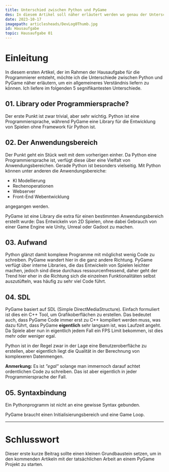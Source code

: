 ```yaml
---
title: Unterschied zwischen Python und PyGame
des: In diesem Artikel soll näher erläutert werden wo genau der Unterschied zwischen Python und PyGame liegt. Hierbei wird Bezug auf den Anwendungsbereich und Funktionalitäten genommen. 
date: 2023-10-17
imagepath: articlesheads/DevLog0Thumb.jpg
id: Hausaufgabe
topic: Hausaufgabe 01
---
```


# Einleitung
In diesem ersten Artikel, der im Rahmen der Hausaufgabe für die Programmierer entsteht, möchte ich die Unterschiede zwischen Python und PyGame näher erläutern, um ein allgemeineres Verständnis liefern zu können. Ich liefere im folgenden 5 segnifikantesten Unterschiede.

## 01. Library oder Programmiersprache?
Der erste Punkt ist zwar trivial, aber sehr wichtig.
Python ist eine Programmiersprache, während PyGame eine Library für die Entwicklung von Spielen ohne Framework für Python ist.

## 02. Der Anwendungsbereich
Der Punkt geht ein Stück weit mit dem vorherigen einher. Da Python eine Programmiersprache ist, verfügt diese über eine Vielfalt von Anwendungsbereichen. Gerade Python ist besonders vielseitig. Mit Python können unter anderen die Anwendungsbereiche: 

- KI Modellierung
- Rechenoperationen
- Webserver 
- Front-End Webentwicklung

angegangen werden.

PyGame ist eine Library die extra für einen bestimmten Anwendungsbereich erstellt wurde: 
Das Entwickeln von 2D Spielen, ohne dabei Gebrauch von einer Game Engine wie Unity, Unreal oder Gadoot zu machen.

## 03. Aufwand
Python glänzt damit komplexe Programme mit möglichst wenig Code zu schreiben. PyGame wandert hier in die ganz andere Richtung. PyGame verfügt über interne Libraries, die das Entwickeln von Spielen leichter machen, jedoch sind diese durchaus ressourcenfressend, daher geht der Trend hier eher in die Richtung sich die einzelnen Funktionalitäten selbst auszutüfteln, was häufig zu sehr viel Code führt.

## 04. SDL
PyGame basiert auf SDL (Simple DirectMediaStructure). Einfach formuliert ist dies ein C++ Tool, um Grafikoberflächen zu erstellen. Das bedeutet auch, dass PyGame Code immer erst zu C++ kompiliert werden muss, was dazu führt, dass PyGame **eigentlich** sehr langsam ist, was Laufzeit angeht. Da Spiele aber nun in eigentlich jedem Fall ein FPS Limit bekommen, ist dies mehr oder weniger egal. 

Python ist in der Regel zwar in der Lage eine Benutzeroberfläche zu erstellen, aber eigentlich liegt die Qualität in der Berechnung von komplexeren Datenmengen.

**Anmerkung:**
Es ist *"egal"* solange man immernoch darauf achtet ordentlichen Code zu schreiben. Das ist aber eigentlich in jeder Programmiersprache der Fall.


## 05. Syntaxbindung
Ein Pythonprogramm ist nicht an eine gewisse Syntax gebunden.

PyGame braucht einen Initialisierungsbereich und eine Game Loop.

---

# Schlusswort
Dieser erste kurze Beitrag sollte einen kleinen Grundbaustein setzen, um in den kommenden Artikeln mit der tatsächlichen Arbeit an einem PyGame Projekt zu starten.


